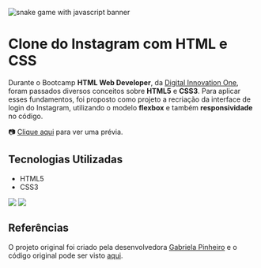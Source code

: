 ![snake game with javascript banner](https://imgur.com/zhPPnT7 "instagram clone with html and css")
# Clone do Instagram com HTML e CSS

Durante o Bootcamp **HTML Web Developer**, da [Digital Innovation One](https://web.digitalinnovation.one/users/gabrieldframeschi), foram passados diversos conceitos sobre **HTML5** e **CSS3**.
Para aplicar esses fundamentos, foi proposto como projeto a recriação da interface de login do Instagram, utilizando o modelo **flexbox** e também **responsividade** no código.

:camera: [Clique aqui](https://framesgabriel-instagram-clone-dio.netlify.app) para ver uma prévia.

## Tecnologias Utilizadas
- HTML5
- CSS3

[<img src="https://img.shields.io/badge/css3-%231572B6.svg?style=for-the-badge&logo=css3&logoColor=white" />](#)
[<img src="https://img.shields.io/badge/html5-%23E34F26.svg?style=for-the-badge&logo=html5&logoColor=white" />](#)

## Referências
O projeto original foi criado pela desenvolvedora [Gabriela Pinheiro](https://www.linkedin.com/in/gabrielapinheiro129/) e o código original pode ser visto [aqui](https://github.com/SpruceGabriela/instagram-dio).
